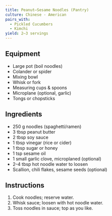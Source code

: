 ```yaml
---
title: Peanut–Sesame Noodles (Pantry)
culture: Chinese - American
pairs_with:
  - Pickled Cucumbers
  - Kimchi
yield: 2–3 servings
---
```


## Equipment
- Large pot (boil noodles)
- Colander or spider
- Mixing bowl
- Whisk or fork
- Measuring cups & spoons
- Microplane (optional, garlic)
- Tongs or chopsticks

## Ingredients
- 250 g noodles (spaghetti/ramen)
- 3 tbsp peanut butter
- 2 tbsp soy sauce
- 1 tbsp vinegar (rice or cider)
- 1 tbsp sugar or honey
- 1 tsp sesame oil
- 1 small garlic clove, microplaned (optional)
- 2–4 tbsp hot noodle water to loosen
- Scallion, chili flakes, sesame seeds (optional)

## Instructions
1. Cook noodles; reserve water.
2. Whisk sauce; loosen with hot noodle water.
3. Toss noodles in sauce; top as you like.
